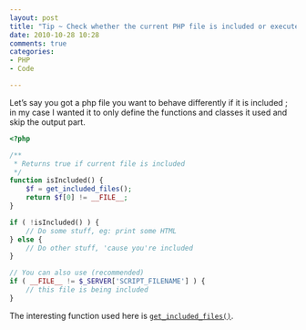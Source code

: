 ```yaml
---
layout: post
title: "Tip ~ Check whether the current PHP file is included or executed"
date: 2010-10-28 10:28
comments: true
categories:
- PHP
- Code

---
```


Let’s say you got a php file you want to behave differently if it is included ;
in my case I wanted it to only define the functions and classes it used and skip the output part.

``` php
<?php

/**
 * Returns true if current file is included
 */
function isIncluded() {
    $f = get_included_files();
    return $f[0] != __FILE__;
}

if ( !isIncluded() ) {
    // Do some stuff, eg: print some HTML
} else {
    // Do other stuff, 'cause you're included
}

// You can also use (recommended)
if ( __FILE__ != $_SERVER['SCRIPT_FILENAME'] ) {
    // this file is being included
}

```

The interesting function used here is [`get_included_files()`](http://www.php.net/manual/en/function.get-included-files.php).
